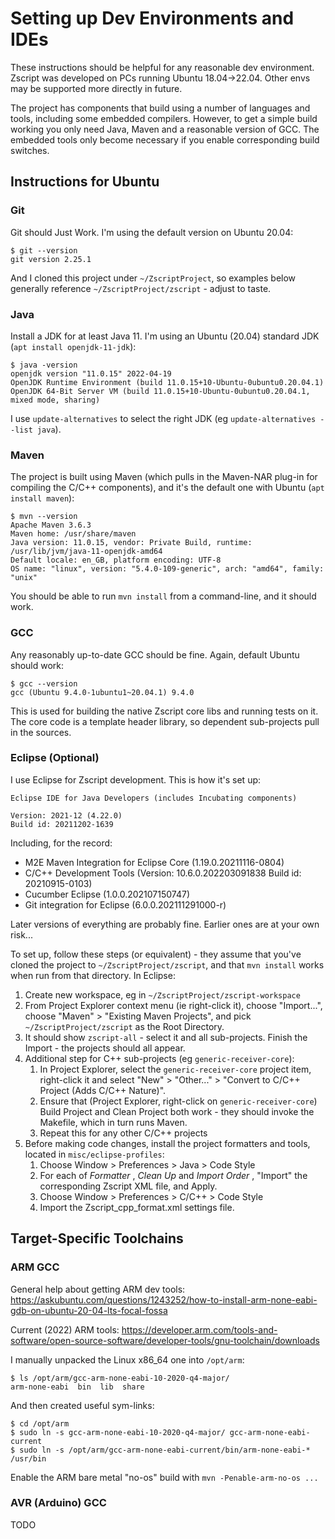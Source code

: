 Setting up Dev Environments and IDEs
====================================

These instructions should be helpful for any reasonable dev environment. Zscript was developed on PCs running Ubuntu 18.04->22.04. Other envs may be
supported more directly in future.

The project has components that build using a number of languages and tools, including some embedded compilers. However, to get a simple build working
you only need Java, Maven and a reasonable version of GCC. The embedded tools only become necessary if you enable corresponding build switches.

Instructions for Ubuntu
-----------------------

### Git

Git should Just Work. I'm using the default version on Ubuntu 20.04:
```
$ git --version
git version 2.25.1
```
And I cloned this project under `~/ZscriptProject`, so examples below generally reference `~/ZscriptProject/zscript` - adjust to taste. 


### Java

Install a JDK for at least Java 11. I'm using an Ubuntu (20.04) standard JDK (`apt install openjdk-11-jdk`):

```
$ java -version
openjdk version "11.0.15" 2022-04-19
OpenJDK Runtime Environment (build 11.0.15+10-Ubuntu-0ubuntu0.20.04.1)
OpenJDK 64-Bit Server VM (build 11.0.15+10-Ubuntu-0ubuntu0.20.04.1, mixed mode, sharing)
```
I use `update-alternatives` to select the right JDK (eg `update-alternatives --list java`).


### Maven

The project is built using Maven (which pulls in the Maven-NAR plug-in for compiling the C/C++ components), and it's the default one with Ubuntu (`apt install maven`):

```
$ mvn --version
Apache Maven 3.6.3
Maven home: /usr/share/maven
Java version: 11.0.15, vendor: Private Build, runtime: /usr/lib/jvm/java-11-openjdk-amd64
Default locale: en_GB, platform encoding: UTF-8
OS name: "linux", version: "5.4.0-109-generic", arch: "amd64", family: "unix"
```

You should be able to run `mvn install` from a command-line, and it should work.

### GCC

Any reasonably up-to-date GCC should be fine. Again, default Ubuntu should work:

```
$ gcc --version
gcc (Ubuntu 9.4.0-1ubuntu1~20.04.1) 9.4.0
```

This is used for building the native Zscript core libs and running tests on it. The core code is a template header library, so dependent sub-projects
pull in the sources.

### Eclipse (Optional)

I use Eclipse for Zscript development. This is how it's set up:

```
Eclipse IDE for Java Developers (includes Incubating components)

Version: 2021-12 (4.22.0)
Build id: 20211202-1639
```

Including, for the record:
* M2E Maven Integration for Eclipse Core (1.19.0.20211116-0804)
* C/C++ Development Tools (Version: 10.6.0.202203091838 Build id: 20210915-0103)
* Cucumber Eclipse (1.0.0.202107150747)
* Git integration for Eclipse (6.0.0.202111291000-r)

Later versions of everything are probably fine. Earlier ones are at your own risk...

To set up, follow these steps (or equivalent) - they assume that you've cloned the project to `~/ZscriptProject/zscript`, and that `mvn install` works when run from that directory. In Eclipse:
1. Create new workspace, eg in `~/ZscriptProject/zscript-workspace`
1. From Project Explorer context menu (ie right-click it), choose "Import...", choose "Maven" > "Existing Maven Projects", and pick `~/ZscriptProject/zscript` as the Root Directory. 
1. It should show `zscript-all` - select it and all sub-projects. Finish the Import - the projects should all appear.
1. Additional step for C++ sub-projects (eg `generic-receiver-core`): 
    1. In Project Explorer, select the `generic-receiver-core` project item, right-click it and select "New" > "Other..." > "Convert to C/C++ Project (Adds C/C++ Nature)".
    1. Ensure that (Project Explorer, right-click on `generic-receiver-core`) Build Project and Clean Project both work - they should invoke the Makefile, which in turn runs Maven.
    1. Repeat this for any other C/C++ projects
1. Before making code changes, install the project formatters and tools, located in `misc/eclipse-profiles`:
    1.  Choose Window  > Preferences > Java > Code Style
    1.  For each of  _Formatter_ ,  _Clean Up_  and  _Import Order_ , "Import" the corresponding Zscript XML file, and Apply.
    1.  Choose Window  > Preferences > C/C++ > Code Style
    1.  Import the Zscript_cpp_format.xml settings file.
    

Target-Specific Toolchains
--------------------------
   
### ARM GCC

General help about getting ARM dev tools: https://askubuntu.com/questions/1243252/how-to-install-arm-none-eabi-gdb-on-ubuntu-20-04-lts-focal-fossa

Current (2022) ARM tools: https://developer.arm.com/tools-and-software/open-source-software/developer-tools/gnu-toolchain/downloads

I manually unpacked the Linux x86_64 one into `/opt/arm`:

```
$ ls /opt/arm/gcc-arm-none-eabi-10-2020-q4-major/
arm-none-eabi  bin  lib  share
```

And then created useful sym-links:

```
$ cd /opt/arm
$ sudo ln -s gcc-arm-none-eabi-10-2020-q4-major/ gcc-arm-none-eabi-current
$ sudo ln -s /opt/arm/gcc-arm-none-eabi-current/bin/arm-none-eabi-* /usr/bin
```

Enable the ARM bare metal "no-os" build with `mvn -Penable-arm-no-os ...`

### AVR (Arduino) GCC

TODO



    